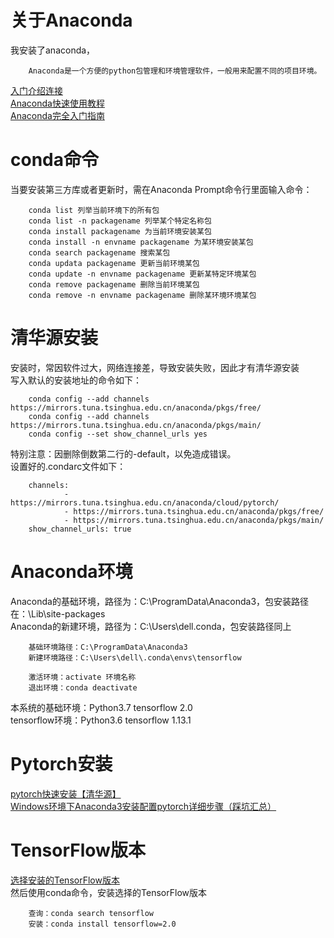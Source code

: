 # 关于Anaconda
我安装了anaconda，

        Anaconda是一个方便的python包管理和环境管理软件，一般用来配置不同的项目环境。
       
 [入门介绍连接](https://www.jianshu.com/p/742dc4d8f4c5)<br>
 [Anaconda快速使用教程](https://www.jianshu.com/p/20a92e5eb9af)<br>
 [Anaconda完全入门指南](https://www.jianshu.com/p/eaee1fadc1e9)<br>

# conda命令
当要安装第三方库或者更新时，需在Anaconda Prompt命令行里面输入命令：

        conda list 列举当前环境下的所有包
        conda list -n packagename 列举某个特定名称包
        conda install packagename 为当前环境安装某包
        conda install -n envname packagename 为某环境安装某包
        conda search packagename 搜索某包
        conda updata packagename 更新当前环境某包
        conda update -n envname packagename 更新某特定环境某包
        conda remove packagename 删除当前环境某包
        conda remove -n envname packagename 删除某环境环境某包
                
 # 清华源安装
 安装时，常因软件过大，网络连接差，导致安装失败，因此才有清华源安装<br>
 写入默认的安装地址的命令如下：
        
        conda config --add channels https://mirrors.tuna.tsinghua.edu.cn/anaconda/pkgs/free/
        conda config --add channels https://mirrors.tuna.tsinghua.edu.cn/anaconda/pkgs/main/
        conda config --set show_channel_urls yes
  
特别注意：因删除倒数第二行的-default，以免造成错误。<br>
设置好的.condarc文件如下：

        channels:
                - https://mirrors.tuna.tsinghua.edu.cn/anaconda/cloud/pytorch/
                - https://mirrors.tuna.tsinghua.edu.cn/anaconda/pkgs/free/
                - https://mirrors.tuna.tsinghua.edu.cn/anaconda/pkgs/main/
        show_channel_urls: true

# Anaconda环境
Anaconda的基础环境，路径为：C:\ProgramData\Anaconda3，包安装路径在：\Lib\site-packages<br>
Anaconda的新建环境，路径为：C:\Users\dell\.conda，包安装路径同上

        基础环境路径：C:\ProgramData\Anaconda3
        新建环境路径：C:\Users\dell\.conda\envs\tensorflow
        
        激活环境：activate 环境名称
        退出环境：conda deactivate
本系统的基础环境：Python3.7  tensorflow 2.0 <br>
        tensorflow环境：Python3.6  tensorflow 1.13.1
 
# Pytorch安装
[pytorch快速安装【清华源】](https://blog.csdn.net/zzq060143/article/details/88042075)<br>
[Windows环境下Anaconda3安装配置pytorch详细步骤（踩坑汇总）](https://blog.csdn.net/qq_41282258/article/details/98961667)<br>

# TensorFlow版本
[选择安装的TensorFlow版本](https://blog.csdn.net/qiancaobaicheng/article/details/95226499)<br>
然后使用conda命令，安装选择的TensorFlow版本

        
        查询：conda search tensorflow
        安装：conda install tensorflow=2.0

